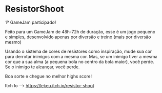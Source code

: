 # ResistorShoot
1º GameJam participado!

Feito para um GameJam de 48h-72h de duração, esse é um jogo pequeno e simples, desenvolvido apenas por diversão e treino (mais por diversão mesmo)

Usando o sistema de cores de resistores como inspiração, mude sua cor para derrotar inimigos com a mesma cor. 
Mas, se um inimigo tiver a mesma cor que a sua alma (a pequena bola no centro da bola maior), você perde. 
Se o inimigo te alcançar, você perde.

Boa sorte e chegue no melhor highs score!

Itch Io --> https://lekeu.itch.io/resistor-shoot 

